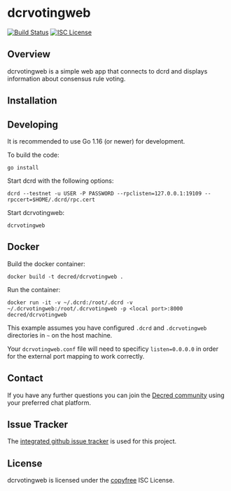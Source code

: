 dcrvotingweb
============

[![Build Status](https://github.com/decred/dcrvotingweb/workflows/Build%20and%20Test/badge.svg)](https://github.com/decred/dcrvotingweb/actions)
[![ISC License](https://img.shields.io/badge/license-ISC-blue.svg)](http://copyfree.org)

## Overview
dcrvotingweb is a simple web app that connects to dcrd and displays
information about consensus rule voting.

## Installation

## Developing

It is recommended to use Go 1.16 (or newer) for development.

To build the code:

```no-highlight
go install
```

Start dcrd with the following options:

```no-highlight
dcrd --testnet -u USER -P PASSWORD --rpclisten=127.0.0.1:19109 --rpccert=$HOME/.dcrd/rpc.cert
```

Start dcrvotingweb:

```no-highlight
dcrvotingweb
```

## Docker

Build the docker container:

```no-highlight
docker build -t decred/dcrvotingweb .
```

Run the container:

```no-highlight
docker run -it -v ~/.dcrd:/root/.dcrd -v ~/.dcrvotingweb:/root/.dcrvotingweb -p <local port>:8000 decred/dcrvotingweb
```

This example assumes you have configured `.dcrd` and `.dcrvotingweb` directories in `~` on the host machine.

Your `dcrvotingweb.conf` file will need to specificy `listen=0.0.0.0` in order for the external port mapping to work correctly.

## Contact

If you have any further questions you can join the [Decred community](https://decred.org/community/) using your preferred chat platform.

## Issue Tracker

The [integrated github issue tracker](https://github.com/decred/dcrvotingweb/issues) is used for this project.

## License

dcrvotingweb is licensed under the [copyfree](http://copyfree.org) ISC License.
